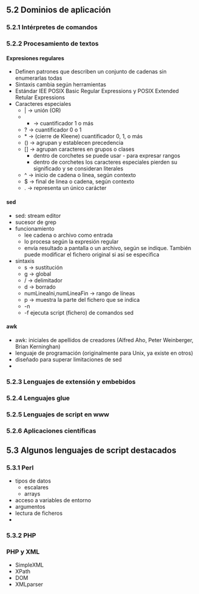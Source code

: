 ## 5.2 Dominios de aplicación
### 5.2.1 Intérpretes de comandos
### 5.2.2 Procesamiento de textos
#### Expresiones regulares
- Definen patrones que describen un conjunto de cadenas sin enumerarlas todas
- Sintaxis cambia según herramientas
- Estándar IEE POSIX Basic Regular Expressions y POSIX Extended Retular Expressions
- Caracteres especiales
	- | -> unión (OR)
	- + -> cuantificador 1 o más
	- ? -> cuantificador 0 o 1
	- \* -> (cierre de Kleene) cuantificador 0, 1, o más
	- () -> agrupan y establecen precedencia
	- \[] -> agrupan caracteres en grupos o clases
		- dentro de corchetes se puede usar - para expresar rangos
		- dentro de corchetes los caracteres especiales pierden su significado y se consideran literales
	- ^ -> inicio de cadena o linea, según contexto
	- $ -> final de linea o cadena, según contexto
	- . -> representa un único carácter
#### sed
- sed: stream editor
- sucesor de grep
- funcionamiento
	- lee cadena o archivo como entrada
	- lo procesa según la expresión regular
	- envía resultado a pantalla o un archivo, según se indique. También puede modificar el fichero original si así se especifica
- sintaxis
	- s -> sustitución
	- g -> global
	- / -> delimitador
	- d -> borrado
	- numLineaIni,numLineaFin -> rango de líneas
	- p -> muestra la parte del fichero que se indica
	- -n 
	- -f ejecuta script (fichero) de comandos sed
#### awk
- awk: iniciales de apellidos de creadores (Alfred Aho, Peter Weinberger, Brian Kerninghan)
- lenguaje de programación (originalmente para Unix, ya existe en otros)
- diseñado para superar limitaciones de sed
- 
### 5.2.3 Lenguajes de extensión y embebidos
### 5.2.4 Lenguajes glue
### 5.2.5 Lenguajes de script en www
### 5.2.6 Aplicaciones científicas

## 5.3 Algunos lenguajes de script destacados
### 5.3.1 Perl
- tipos de datos
	- escalares
	- arrays
- acceso a variables de entorno
- argumentos
- lectura de ficheros
- 
### 5.3.2 PHP
### PHP y XML
- SimpleXML
- XPath
- DOM
- XMLparser